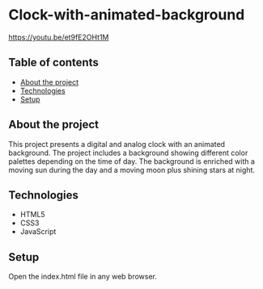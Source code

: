 # Clock-with-animated-background

https://youtu.be/et9fE2OHt1M

## Table of contents

* [About the project](#about-the-project)
* [Technologies](#technologies)
* [Setup](#setup)

## About the project

This project presents a digital and analog clock with an animated background. The project includes a background showing different color palettes depending on the time of day. The background is enriched with a moving sun during the day and a moving moon plus shining stars at night.

## Technologies
<ul>
<li>HTML5</li>
<li>CSS3</li>
<li>JavaScript</li>
</ul>

## Setup

Open the index.html file in any web browser.



